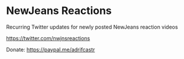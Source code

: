 # NewJeans Reactions
Recurring Twitter updates for newly posted NewJeans reaction videos

https://twitter.com/nwjnsreactions

Donate: https://paypal.me/adrifcastr
